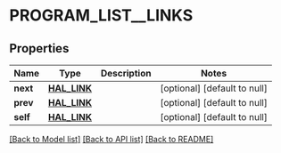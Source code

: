 # PROGRAM_LIST__LINKS

## Properties
Name | Type | Description | Notes
------------ | ------------- | ------------- | -------------
**next** | [**HAL_LINK**](HalLink.md) |  | [optional] [default to null]
**prev** | [**HAL_LINK**](HalLink.md) |  | [optional] [default to null]
**self** | [**HAL_LINK**](HalLink.md) |  | [optional] [default to null]

[[Back to Model list]](../README.md#documentation-for-models) [[Back to API list]](../README.md#documentation-for-api-endpoints) [[Back to README]](../README.md)


